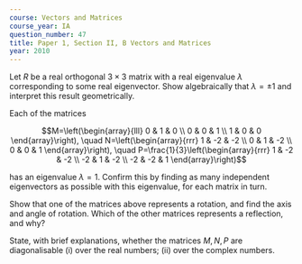 ```yaml
---
course: Vectors and Matrices
course_year: IA
question_number: 47
title: Paper 1, Section II, B Vectors and Matrices
year: 2010
---
```




Let $R$ be a real orthogonal $3 \times 3$ matrix with a real eigenvalue $\lambda$ corresponding to some real eigenvector. Show algebraically that $\lambda=\pm 1$ and interpret this result geometrically.

Each of the matrices

$$M=\left(\begin{array}{lll}
0 & 1 & 0 \\
0 & 0 & 1 \\
1 & 0 & 0
\end{array}\right), \quad N=\left(\begin{array}{rrr}
1 & -2 & -2 \\
0 & 1 & -2 \\
0 & 0 & 1
\end{array}\right), \quad P=\frac{1}{3}\left(\begin{array}{rrr}
1 & -2 & -2 \\
-2 & 1 & -2 \\
-2 & -2 & 1
\end{array}\right)$$

has an eigenvalue $\lambda=1$. Confirm this by finding as many independent eigenvectors as possible with this eigenvalue, for each matrix in turn.

Show that one of the matrices above represents a rotation, and find the axis and angle of rotation. Which of the other matrices represents a reflection, and why?

State, with brief explanations, whether the matrices $M, N, P$ are diagonalisable (i) over the real numbers; (ii) over the complex numbers.